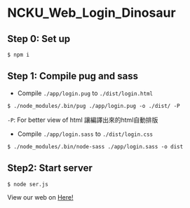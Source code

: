 # NCKU_Web_Login_Dinosaur

## Step 0: Set up
```
$ npm i
```
## Step 1: Compile pug and sass
* Compile `./app/login.pug` to `./dist/login.html`
```
$ ./node_modules/.bin/pug ./app/login.pug -o ./dist/ -P
```
 `-P`: For better view of html
讓編譯出來的html自動排版
* Compile `./app/login.sass` to `./dist/login.css`
```
$ ./node_modules/.bin/node-sass ./app/login.sass -o dist
```
## Step2: Start server
```
$ node ser.js
```
View our web on [Here!](http://luffy.ee.ncku.edu.tw:7888/login.html)
